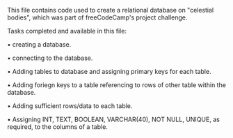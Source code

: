 This file contains code used to create a relational database on "celestial bodies", which was part of freeCodeCamp's project challenge.

Tasks completed and available in this file:

•	creating a database.

•	connecting to the database. 

•	Adding tables to database and assigning primary keys for each table.

•	Adding foriegn keys to a table referencing to rows of other table within the database. 

•	Adding sufficient rows/data to each table.

•	Assigning INT, TEXT, BOOLEAN, VARCHAR(40), NOT NULL, UNIQUE, as required, to the columns of a table. 
